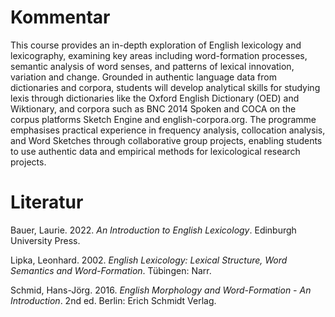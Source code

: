 # Kommentar

This course provides an in-depth exploration of English lexicology and lexicography, examining key areas including word-formation processes, semantic analysis of word senses, and patterns of lexical innovation, variation and change. Grounded in authentic language data from dictionaries and corpora, students will develop analytical skills for studying lexis through dictionaries like the Oxford English Dictionary (OED) and Wiktionary, and corpora such as BNC 2014 Spoken and COCA on the corpus platforms Sketch Engine and english-corpora.org. The programme emphasises practical experience in frequency analysis, collocation analysis, and Word Sketches through collaborative group projects, enabling students to use authentic data and empirical methods for lexicological research projects.

# Literatur

Bauer, Laurie. 2022. *An Introduction to English Lexicology*. Edinburgh University Press.

Lipka, Leonhard. 2002. *English Lexicology: Lexical Structure, Word Semantics and Word-Formation*. Tübingen: Narr.

Schmid, Hans-Jörg. 2016. *English Morphology and Word-Formation - An Introduction*. 2nd ed. Berlin: Erich Schmidt Verlag.